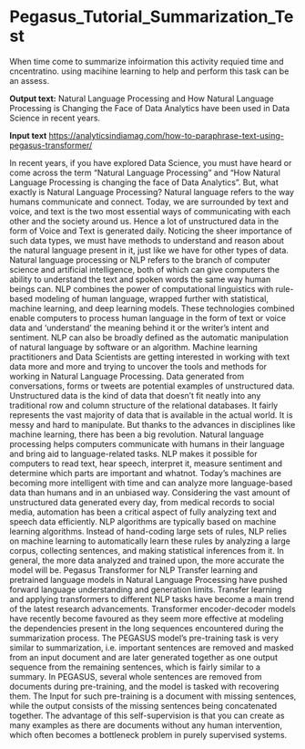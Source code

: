 # Pegasus_Tutorial_Summarization_Test

When time come to summarize infoirmation this activity requied time and cncentratino. using macihine learning to help and perform this task can be an assess.

**Output text:**
Natural Language Processing and How Natural Language Processing is Changing the Face of Data Analytics have been used in Data Science in recent years.

**Input text**
https://analyticsindiamag.com/how-to-paraphrase-text-using-pegasus-transformer/ 

In recent years, if you have explored Data Science, you must have heard or come across the term “Natural Language Processing” and “How Natural Language Processing is changing the face of Data Analytics”. But, what exactly is Natural Language Processing? Natural language refers to the way humans communicate and connect. Today, we are surrounded by text and voice, and text is the two most essential ways of communicating with each other and the society around us. Hence a lot of unstructured data in the form of Voice and Text is generated daily. Noticing the sheer importance of such data types, we must have methods to understand and reason about the natural language present in it, just like we have for other types of data. Natural language processing or NLP refers to the branch of computer science and artificial intelligence, both of which can give computers the ability to understand the text and spoken words the same way human beings can. 
NLP combines the power of computational linguistics with rule-based modeling of human language, wrapped further with statistical, machine learning, and deep learning models. These technologies combined enable computers to process human language in the form of text or voice data and ‘understand’ the meaning behind it or the writer’s intent and sentiment. NLP can also be broadly defined as the automatic manipulation of natural language by software or an algorithm. Machine learning practitioners and Data Scientists are getting interested in working with text data more and more and trying to uncover the tools and methods for working in Natural Language Processing. Data generated from conversations, forms or tweets are potential examples of unstructured data. Unstructured data is the kind of data that doesn’t fit neatly into any traditional row and column structure of the relational databases. It fairly represents the vast majority of data that is available in the actual world. It is messy and hard to manipulate. But thanks to the advances in disciplines like machine learning, there has been a big revolution.
Natural language processing helps computers communicate with humans in their language and bring aid to language-related tasks. NLP makes it possible for computers to read text, hear speech, interpret it, measure sentiment and determine which parts are important and whatnot. Today’s machines are becoming more intelligent with time and can analyze more language-based data than humans and in an unbiased way. Considering the vast amount of unstructured data generated every day, from medical records to social media, automation has been a critical aspect of fully analyzing text and speech data efficiently. NLP algorithms are typically based on machine learning algorithms. Instead of hand-coding large sets of rules, NLP relies on machine learning to automatically learn these rules by analyzing a large corpus, collecting sentences, and making statistical inferences from it. In general, the more data analyzed and trained upon, the more accurate the model will be.
Pegasus Transformer for NLP
Transfer learning and pretrained language models in Natural Language Processing have pushed forward language understanding and generation limits. Transfer learning and applying transformers to different NLP tasks have become a main trend of the latest research advancements. Transformer encoder-decoder models have recently become favoured as they seem more effective at modeling the dependencies present in the long sequences encountered during the summarization process. The PEGASUS model’s pre-training task is very similar to summarization, i.e. important sentences are removed and masked from an input document and are later generated together as one output sequence from the remaining sentences, which is fairly similar to a summary. In PEGASUS, several whole sentences are removed from documents during pre-training, and the model is tasked with recovering them. The Input for such pre-training is a document with missing sentences, while the output consists of the missing sentences being concatenated together. The advantage of this self-supervision is that you can create as many examples as there are documents without any human intervention, which often becomes a bottleneck problem in purely supervised systems.


